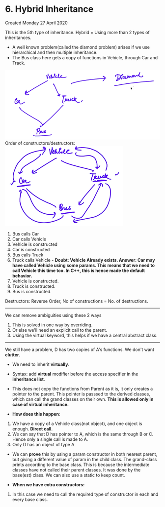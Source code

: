 # 6. Hybrid Inheritance
Created Monday 27 April 2020

This is the 5th type of inheritance. 
Hybrid = Using more than 2 types of inheritances.


* A well known problem(called the diamond problem) arises if we use hierarchical and then multiple inheritance.
* The Bus class here gets a copy of functions in Vehicle, through Car and Track.

![](zassets/Selection_116.png)
Order of constructors/destructors:
![](zassets/Selection_117.png)

1. Bus calls Car 
2. Car calls Vehicle
3. Vehicle is constructed
4. Car is constructed
5. Bus calls Truck
6. Truck calls Vehicle	- **Doubt: Vehicle Already exists. Answer: Car may have called Vehicle using some params. This means that we need to call Vehicle this time too. In C++, this is hence made the default behavior.**
7. Vehicle is constructed.
8. Truck is constructed.
9. Bus is constructed.


Destructors: Reverse Order, No of constructions = No. of destructions.

*****

We can remove ambiguities using these 2 ways

1. This is solved in one way by overriding.
2. Or else we'll need an explicit call to the parent. 
3. Using the virtual keyword, this helps if we have a central abstract class.


*****

We still have a problem, D has two copies of A's functions. We don't want **clutter**.

* We need to inherit **virtually**.
* Syntax: add **virtual** modifier before the access specifier in the **inheritance list**.
* This does not copy the functions from Parent as it is, it only creates a pointer to the parent. This pointer is passsed to the derived classes, which can call the grand classes on their own. **This is allowed only in case of virtual inheritance.**



* **How does this happen**: 


1. We have a copy of a Vehicle class(not object), and one object is enough. **Direct call.**
2. We can say that D has pointer to A, which is the same through B or C. Hence only a single call is made to A.
3. Only D has an object of type A. 


* We can **prove** this by using a param constructor in both nearest parent, but giving a different value of param in the child class. The grand-class prints according to the base class. This is because the intermediate classes have not called their parent classes. It was done by the base(est) class. We can also use a static to keep count.



* **When we have extra constructors:**


1. In this case we need to call the required type of constructor in each and every base class. 



